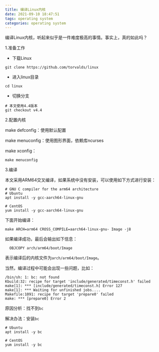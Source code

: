 ```yaml
---
title: 编译Linux内核
date: 2021-09-10 18:47:51
tags: operating system
categories: operating system
---
```


编译Linux内核，听起来似乎是一件难度极高的事情。事实上，真的如此吗？

<!--more-->

1.准备工作

* 下载Linux

```shell
git clone https://github.com/torvalds/linux
```

* 进入linux目录

```shell
cd linux
```

* 切换分支

```shell
# 本文使用4.4版本
git checkout v4.4
```

2.配置内核

make defconfig：使用默认配置

make menuconfig：使用图形界面，依赖库ncurses

make xconfig：

```shell
make menuconfig
```



3.编译

本文采用ARM64交叉编译，如果系统中没有安装，可以使用如下方式进行安装：

```shell
# GNU C compiler for the arm64 architecture
# Ubuntu
apt install -y gcc-aarch64-linux-gnu

# CentOS
yum install -y gcc-aarch64-linux-gnu
```

下面开始编译：

```shell
make ARCH=arm64 CROSS_COMPILE=aarch64-linux-gnu- Image -j8
```

如果编译成功，最后会输出如下信息：

```shell
  OBJCOPY arch/arm64/boot/Image
```

表示编译后的内核文件为`arch/arm64/boot/Image`。

当然，编译过程中可能会出现一些问题，比如：

```shell
/bin/sh: 1: bc: not found
Kbuild:32: recipe for target 'include/generated/timeconst.h' failed
make[1]: *** [include/generated/timeconst.h] Error 127
make[1]: *** Waiting for unfinished jobs....
Makefile:1091: recipe for target 'prepare0' failed
make: *** [prepare0] Error 2
```

原因分析：找不到`bc`

解决办法：安装`bc`

```shell
# Ubuntu
apt install -y bc

# CentOS
yum install -y bc
```

